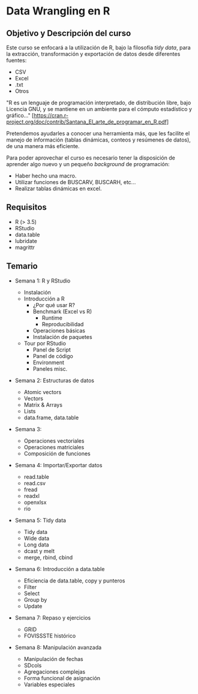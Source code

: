 # Data Wrangling en R

## Objetivo y Descripción del curso
Este curso se enfocará a la utilización de R, bajo la filosofía *tidy data*,
para la extracción, transformación y exportación de datos desde diferentes fuentes:

 - CSV
 - Excel
 - .txt
 - Otros

"R es un lenguaje de programación interpretado, de distribución libre, bajo Licencia GNU, 
y se mantiene en un ambiente para el cómputo estadístico y gráfico..." [https://cran.r-project.org/doc/contrib/Santana_El_arte_de_programar_en_R.pdf]

Pretendemos ayudarles a conocer una herramienta más, que les facilite el manejo 
de información (tablas dinámicas, conteos y resúmenes de datos), de una manera más 
eficiente. 

Para poder aprovechar el curso es necesario tener la disposición de aprender 
algo nuevo y un pequeño *background* de programación:

 - Haber hecho una macro.
 - Utilizar funciones de BUSCARV, BUSCARH, etc...
 - Realizar tablas dinámicas en excel.
 

## Requisitos

- R (> 3.5)
- RStudio
- data.table
- lubridate
- magrittr

## Temario

- Semana 1: R y RStudio
    - Instalación
    - Introducción a R
        - ¿Por qué usar R? 
        - Benchmark (Excel vs R)
            - Runtime
            - Reproducibilidad
        - Operaciones básicas
        - Instalación de paquetes
    - Tour por RStudio
        - Panel de Script
        - Panel de código
        - Environment
        - Paneles misc.

- Semana 2: Estructuras de datos
    - Atomic vectors
    - Vectors
    - Matrix & Arrays
    - Lists
    - data.frame, data.table

- Semana 3: 
    - Operaciones vectoriales
    - Operaciones matriciales
    - Composición de funciones

- Semana 4: Importar/Exportar datos
    - read.table
    - read.csv
    - fread
    - readxl
    - openxlsx
    - rio

- Semana 5: Tidy data
    - Tidy data
    - Wide data
    - Long data
    - dcast y melt
    - merge, rbind, cbind

- Semana 6: Introducción a data.table
    - Eficiencia de data.table, copy y punteros
    - Filter
    - Select
    - Group by
    - Update

- Semana 7: Repaso y ejercicios
    - GRID
    - FOVISSSTE histórico

- Semana 8: Manipulación avanzada
    - Manipulación de fechas
    - SDcols
    - Agregaciones complejas
    - Forma funcional de asignación
    - Variables especiales
